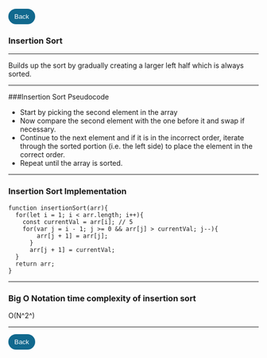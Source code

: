 [<button style="outline:none;border:none;border-radius:500px;padding: 8px 12px;cursor:pointer;background-color:#11698e;color:white;">Back</button>](README.md)
### Insertion Sort
---

Builds up the sort by gradually creating a larger left half which is always sorted.

---
###Insertion Sort Pseudocode
- Start by picking the second element in the array
- Now compare the second element with the one before it and swap if necessary.
- Continue to the next element and if it is in the incorrect order, iterate through the sorted portion (i.e. the left side) to place the element in the correct order.
- Repeat until the array is sorted.

---
### Insertion Sort Implementation
```
function insertionSort(arr){
  for(let i = 1; i < arr.length; i++){
    const currentVal = arr[i]; // 5
    for(var j = i - 1; j >= 0 && arr[j] > currentVal; j--){
        arr[j + 1] = arr[j];
      }
      arr[j + 1] = currentVal;
  }
  return arr;
}
```
---
### Big O Notation time complexity of insertion sort
O(N^2^)

---

[<button style="outline:none;border:none;border-radius:500px;padding: 8px 12px;cursor:pointer;background-color:#11698e;color:white;">Back</button>](README.md)